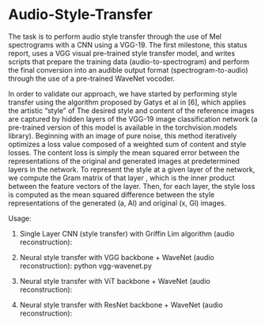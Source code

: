 # Audio-Style-Transfer

  The task is to perform audio style transfer through the use of Mel spectrograms with a CNN using a VGG-19. The first milestone, this status report, uses a VGG visual pre-trained style transfer model, and writes scripts that prepare the training data (audio-to-spectrogram) and perform the final conversion into an audible output format (spectrogram-to-audio) through the use of a pre-trained WaveNet vocoder.

  In order to validate our approach, we have started by performing style transfer using the algorithm proposed by Gatys et al in [6], which applies the artistic “style” of The desired style and content of the reference images are captured by hidden layers of the VGG-19 image classification network (a pre-trained version of this model is available in the torchvision.models library). Beginning with an image of pure noise, this method iteratively optimizes a loss value composed of a weighted sum of content and style losses. The content loss is simply the mean squared error between the representations of the original and generated images at predetermined layers in the network. To represent the style at a given layer of the network, we compute the Gram matrix of that layer , which is the inner product between the feature vectors of the layer. Then, for each layer, the style loss is computed as the mean squared difference between the style representations of the generated (a, Al) and original (x, Gl) images.

Usage: 
1. Single Layer CNN (style transfer) with Griffin Lim algorithm (audio reconstruction):

2. Neural style transfer with VGG backbone + WaveNet (audio reconstruction):
python vgg-wavenet.py

3. Neural style transfer with ViT backbone + WaveNet (audio reconstruction):

4. Neural style transfer with ResNet backbone + WaveNet (audio reconstruction):